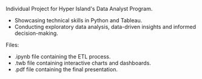 Individual Project for Hyper Island's Data Analyst Program.
- Showcasing technical skills in Python and Tableau.
- Conducting exploratory data analysis, data-driven insights and informed decision-making.

Files:
- .ipynb file containing the ETL process.
- .twb file containing interactive charts and dashboards.
- .pdf file containing the final presentation.
